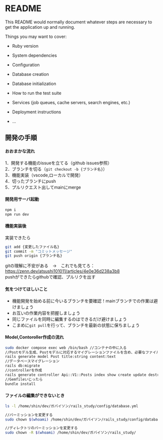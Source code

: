 # README

This README would normally document whatever steps are necessary to get the
application up and running.

Things you may want to cover:

* Ruby version

* System dependencies

* Configuration

* Database creation

* Database initialization

* How to run the test suite

* Services (job queues, cache servers, search engines, etc.)

* Deployment instructions

* ...

## 開発の手順
#### おおまかな流れ
1．開発する機能のissueを立てる（github issues参照）  
2．ブランチを切る（```git checkout -b {ブランチ名}```）  
3．機能実装（vscode,ローカルで開発）  
4．切ったブランチにpush  
5．プルリクエスト出してmainにmerge
#### 開発用サーバ起動
```bash
npm i
npm run dev
```
#### 機能実装後
実装できたら
```bash
git add {変更したファイル名}
git commit -m "コミットメッセージ"
git push origin {ブランチ名}
```
gitの理解に不安がある　→　これでも見てろ：https://zenn.dev/atsushi101011/articles/4e0e36d238a3b8  
pushができたらgithubで確認、プルリクを出す

#### 気をつけてほしいこと
* 機能開発を始める前に今いるブランチを要確認！mainブランチでの作業は避けましょう
* お互いの作業内容を把握しましょう
* 同じファイルを同時に編集するのはできるだけ避けましょう
* こまめに```git pull```を行って、ブランチを最新の状態に保ちましょう

#### Model,Contoroller作成の流れ
```bash
sudo docker compose exec web /bin/bash //コンテナの中に入る
//Postモデル生成、Postモデルに対応するマイグレーションファイルを含め、必要なファイルを生成する
rails generate model Post title:string content:text 
//データベースマイグレーション
rails db:migrate
//controllerを作成
rails generate controller Api::V1::Posts index show create update destroy
//Gemfileいじったら
bundle install
```


#### ファイルの編集ができないとき
```bash
ls -l /home/shin/dev/ガバイソン/rails_study/config/database.yml

//パーミッションを変更する
sudo chown $(whoami) /home/shin/dev/ガバイソン/rails_study/config/database.yml

//ディレクトリのパーミッションを変更する
sudo chown -R $(whoami) /home/shin/dev/ガバイソン/rails_study/
```
